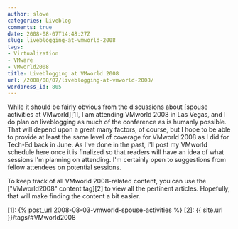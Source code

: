 ```yaml
---
author: slowe
categories: Liveblog
comments: true
date: 2008-08-07T14:48:27Z
slug: liveblogging-at-vmworld-2008
tags:
- Virtualization
- VMware
- VMworld2008
title: Liveblogging at VMworld 2008
url: /2008/08/07/liveblogging-at-vmworld-2008/
wordpress_id: 805
---
```


While it should be fairly obvious from the discussions about [spouse activities at VMworld][1], I am attending VMworld 2008 in Las Vegas, and I do plan on liveblogging as much of the conference as is humanly possible. That will depend upon a great many factors, of course, but I hope to be able to provide at least the same level of coverage for VMworld 2008 as I did for Tech-Ed back in June. As I've done in the past, I'll post my VMworld schedule here once it is finalized so that readers will have an idea of what sessions I'm planning on attending. I'm certainly open to suggestions from fellow attendees on potential sessions.

To keep track of all VMworld 2008-related content, you can use the ["VMworld2008" content tag][2] to view all the pertinent articles. Hopefully, that will make finding the content a bit easier.

[1]: {% post_url 2008-08-03-vmworld-spouse-activities %}
[2]: {{ site.url }}/tags/#VMworld2008

